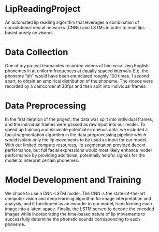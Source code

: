 # LipReadingProject
An automated lip reading algorithm that leverages a combination of convolutional neural networks (CNNs) and LSTMs in order to read lips based purely on visems. 

# Data Collection
One of my project teamamtes recorded videos of him vocalizing English phonemes in at uniform frequences at equally spaced intervals. E.g. the phoneme "ah" would have been enunciated roughly 100 times, 1 second apart, to obtain an empirical distribution of the phoneme. The videos were recorded by a camcorder at 30fps and then split into individual frames.

# Data Preprocessing
In the first iteration of the project, the data was split into individual frames, and the individual frames were passed as raw input into our model. To speed up training and eliminate potential erroneous data, we included a facial segmentation algorithm in the data preprocessing pipeline which would isolate only the lip movements to be used as input for our model. With our limited compute resources, lip segmentation provided decent performance, but full facial expressions would most likely enhance model performance by providing additional, potentially helpful signals for the model to interpret certain phonemes.

# Model Development and Training
We chose to use a CNN-LSTM model. The CNN is the state-of-the-art computer vision and deep learning algorithm for image interpretation and analysis, and it functinoed as an encoder in our model, transforming each image into a latent space. Finally, the LSTM served to decode the encoded images while incorporating the time-based nature of lip movements to successfully determine the phonetic sounds corresponding to each phoneme.
